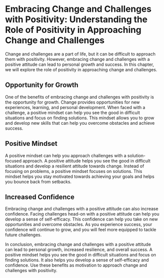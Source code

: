 Embracing Change and Challenges with Positivity: Understanding the Role of Positivity in Approaching Change and Challenges
==========================================================================================================================

Change and challenges are a part of life, but it can be difficult to approach them with positivity. However, embracing change and challenges with a positive attitude can lead to personal growth and success. In this chapter, we will explore the role of positivity in approaching change and challenges.

Opportunity for Growth
----------------------

One of the benefits of embracing change and challenges with positivity is the opportunity for growth. Change provides opportunities for new experiences, learning, and personal development. When faced with a challenge, a positive mindset can help you see the good in difficult situations and focus on finding solutions. This mindset allows you to grow and develop new skills that can help you overcome obstacles and achieve success.

Positive Mindset
----------------

A positive mindset can help you approach challenges with a solution-focused approach. A positive attitude helps you see the good in difficult situations and develop a resilient attitude towards change. Instead of focusing on problems, a positive mindset focuses on solutions. This mindset helps you stay motivated towards achieving your goals and helps you bounce back from setbacks.

Increased Confidence
--------------------

Embracing change and challenges with a positive attitude can also increase confidence. Facing challenges head-on with a positive attitude can help you develop a sense of self-efficacy. This confidence can help you take on new opportunities and overcome obstacles. As you experience success, your confidence will continue to grow, and you will feel more equipped to tackle future challenges.

In conclusion, embracing change and challenges with a positive attitude can lead to personal growth, increased resilience, and overall success. A positive mindset helps you see the good in difficult situations and focus on finding solutions. It also helps you develop a sense of self-efficacy and confidence. Use these benefits as motivation to approach change and challenges with positivity.


